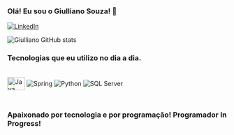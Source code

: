 
### Olá! Eu sou o Giulliano Souza! 👋

[![LinkedIn](https://img.shields.io/badge/LinkedIn-0077B5?style=for-the-badge&logo=linkedin&logoColor=white)](https://www.linkedin.com/in/giullianoalvs/)

![Giulliano GitHub stats](https://github-readme-stats.vercel.app/api?username=GiullianoAlvs&show_icons=true&theme=dracula)


### Tecnologias que eu utilizo no dia a dia.

<div style="display: inline_block"><br>
  <img align="center" alt="Java" height="30" width="40" scr="https://cdn.jsdelivr.net/gh/devicons/devicon/icons/java/java-original.svg">
  <img align="center" alt="Spring" scr="https://cdn.jsdelivr.net/gh/devicons/devicon/icons/spring/spring-original.svg"/>
  <img align="center" alt="Python" scr="https://cdn.jsdelivr.net/gh/devicons/devicon/icons/python/python-original.svg"/>
  <img align="center" alt="SQL Server" scr="https://cdn.jsdelivr.net/gh/devicons/devicon/icons/microsoftsqlserver/microsoftsqlserver-plain.svg"/>
</div><br/>

##

### Apaixonado por tecnologia e por programação! Programador In Progress!
